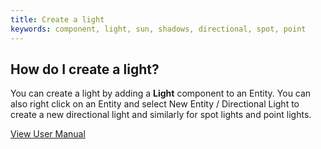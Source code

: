 ```yaml
---
title: Create a light
keywords: component, light, sun, shadows, directional, spot, point
---
```


## How do I create a light?

You can create a light by adding a **Light** component to an Entity. You can also right click on an Entity and select New Entity / Directional Light to create a new directional light and similarly for spot lights and point lights.

<a class="docs" href="http://developer.playcanvas.com/en/user-manual/packs/components/light/" target="_blank">View User Manual</a>

